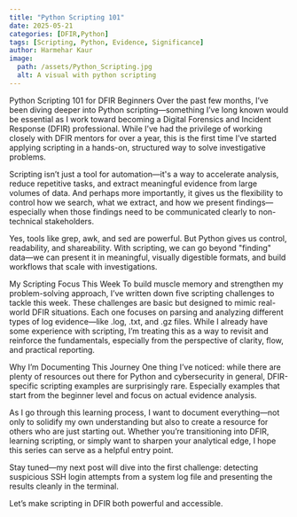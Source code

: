 ```yaml
---
title: "Python Scripting 101"
date: 2025-05-21
categories: [DFIR,Python]
tags: [Scripting, Python, Evidence, Significance]
author: Harmehar Kaur
image:
  path: /assets/Python_Scripting.jpg
  alt: A visual with python scripting
---
```

Python Scripting 101 for DFIR Beginners
Over the past few months, I’ve been diving deeper into Python scripting—something I’ve long known would be essential as I work toward becoming a Digital Forensics and Incident Response (DFIR) professional. While I’ve had the privilege of working closely with DFIR mentors for over a year, this is the first time I’ve started applying scripting in a hands-on, structured way to solve investigative problems.

Scripting isn’t just a tool for automation—it's a way to accelerate analysis, reduce repetitive tasks, and extract meaningful evidence from large volumes of data. And perhaps more importantly, it gives us the flexibility to control how we search, what we extract, and how we present findings—especially when those findings need to be communicated clearly to non-technical stakeholders.

Yes, tools like grep, awk, and sed are powerful. But Python gives us control, readability, and shareability. With scripting, we can go beyond "finding" data—we can present it in meaningful, visually digestible formats, and build workflows that scale with investigations.

My Scripting Focus This Week
To build muscle memory and strengthen my problem-solving approach, I’ve written down five scripting challenges to tackle this week. These challenges are basic but designed to mimic real-world DFIR situations. Each one focuses on parsing and analyzing different types of log evidence—like .log, .txt, and .gz files. While I already have some experience with scripting, I’m treating this as a way to revisit and reinforce the fundamentals, especially from the perspective of clarity, flow, and practical reporting.

Why I’m Documenting This Journey
One thing I’ve noticed: while there are plenty of resources out there for Python and cybersecurity in general, DFIR-specific scripting examples are surprisingly rare. Especially examples that start from the beginner level and focus on actual evidence analysis.

As I go through this learning process, I want to document everything—not only to solidify my own understanding but also to create a resource for others who are just starting out. Whether you’re transitioning into DFIR, learning scripting, or simply want to sharpen your analytical edge, I hope this series can serve as a helpful entry point.

Stay tuned—my next post will dive into the first challenge: detecting suspicious SSH login attempts from a system log file and presenting the results cleanly in the terminal.

Let’s make scripting in DFIR both powerful and accessible.
